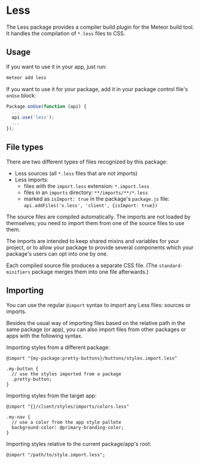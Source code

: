 # Less

The Less package provides a compiler build plugin for the Meteor build tool. It
handles the compilation of `*.less` files to CSS.

## Usage

If you want to use it in your app, just run:

```bash
meteor add less
```

If you want to use it for your package, add it in your package control file's
`onUse` block:

```javascript
Package.onUse(function (api) {
  ...
  api.use('less');
  ...
});
```

## File types

There are two different types of files recognized by this package:

- Less sources (all `*.less` files that are not imports)
- Less imports:
  * files with the `import.less` extension: `*.import.less`
  * files in an `imports` directory: `**/imports/**/*.less`
  * marked as `isImport: true` in the package's `package.js` file:
    `api.addFiles('x.less', 'client', {isImport: true})`

The source files are compiled automatically. The imports are not loaded by
themselves; you need to import them from one of the source files to use them.

The imports are intended to keep shared mixins and variables for your project,
or to allow your package to provide several components which your package's
users can opt into one by one.

Each compiled source file produces a separate CSS file.  (The
`standard-minifiers` package merges them into one file afterwards.)

## Importing

You can use the regular `@import` syntax to import any Less files: sources or
imports.

Besides the usual way of importing files based on the relative path in the same
package (or app), you can also import files from other packages or apps with the
following syntax.

Importing styles from a different package:

```less
@import "{my-package:pretty-buttons}/buttons/styles.import.less"

.my-button {
  // use the styles imported from a package
  .pretty-button;
}
```

Importing styles from the target app:

```less
@import "{}/client/styles/imports/colors.less"

.my-nav {
  // use a color from the app style pallete
  background-color: @primary-branding-color;
}
```

Importing styles relative to the current package/app's root:

```less
@import "/path/to/style.import.less";
```
